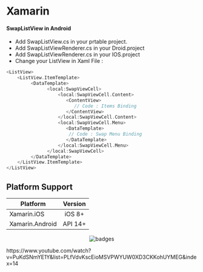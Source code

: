 # Xamarin

 #### SwapListView in Android
 
 *  Add SwapListView.cs in your prtable project.
 *  Add SwapListViewRenderer.cs in your Droid.project
 *  Add SwapListViewRenderer.cs in your IOS.project
 *  Change your ListView in Xaml File :
 
```cpp
<ListView> 
    <ListView.ItemTemplate>
         <DataTemplate>
               <local:SwapViewCell>
                   <local:SwapViewCell.Content>
                      <ContentView>
                         // Code : Items Binding
                      </ContentView>
                   </local:SwapViewCell.Content>
                   <local:SwapViewCell.Menu>
                      <DataTemplate>
                       // Code : Swap Menu Binding
                      </DataTemplate>
                   </local:SwapViewCell.Menu>
               </local:SwapViewCell>
         </DataTemplate>
    </ListView.ItemTemplate>
</ListView>
```

## Platform Support

|Platform|Version|
| ------------------- | :------------------: |
|Xamarin.iOS|iOS 8+|
|Xamarin.Android|API 14+|


<p align="center">
  <img src="https://i.imgur.com/fhdS1Hv.gif" alt="badges" style="margin:auto">
</p>


<p>
  https://www.youtube.com/watch?v=PuKdSNmYE1Y&list=PLfVdvKscEioMSVPWYUW0XD3CKKohUYMEG&index=14
</p>
